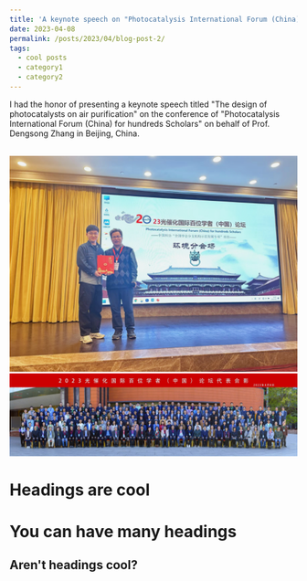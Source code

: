 ```yaml
---
title: 'A keynote speech on "Photocatalysis International Forum (China) for hundreds Scholars"'
date: 2023-04-08
permalink: /posts/2023/04/blog-post-2/
tags:
  - cool posts
  - category1
  - category2
---
```



I had the honor of presenting a keynote speech titled "The design of photocatalysts on air purification" on the conference of "Photocatalysis International Forum (China) for hundreds Scholars" on behalf of Prof. Dengsong Zhang in Beijing, China. 

<br/><img src='/images/Conference/1-1.png'>
<br/><img src='/images/Conference/1-2.jpg'>

Headings are cool
======

You can have many headings
======

Aren't headings cool?
------
